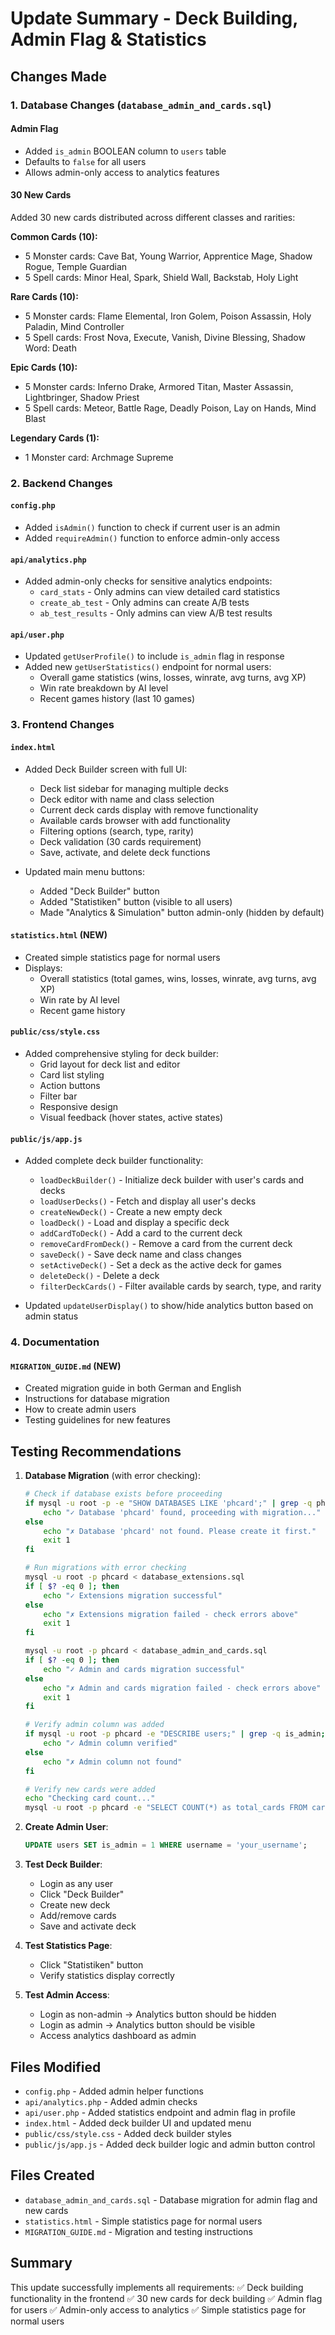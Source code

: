 # Update Summary - Deck Building, Admin Flag & Statistics

## Changes Made

### 1. Database Changes (`database_admin_and_cards.sql`)

#### Admin Flag
- Added `is_admin` BOOLEAN column to `users` table
- Defaults to `false` for all users
- Allows admin-only access to analytics features

#### 30 New Cards
Added 30 new cards distributed across different classes and rarities:

**Common Cards (10):**
- 5 Monster cards: Cave Bat, Young Warrior, Apprentice Mage, Shadow Rogue, Temple Guardian
- 5 Spell cards: Minor Heal, Spark, Shield Wall, Backstab, Holy Light

**Rare Cards (10):**
- 5 Monster cards: Flame Elemental, Iron Golem, Poison Assassin, Holy Paladin, Mind Controller
- 5 Spell cards: Frost Nova, Execute, Vanish, Divine Blessing, Shadow Word: Death

**Epic Cards (10):**
- 5 Monster cards: Inferno Drake, Armored Titan, Master Assassin, Lightbringer, Shadow Priest
- 5 Spell cards: Meteor, Battle Rage, Deadly Poison, Lay on Hands, Mind Blast

**Legendary Cards (1):**
- 1 Monster card: Archmage Supreme

### 2. Backend Changes

#### `config.php`
- Added `isAdmin()` function to check if current user is an admin
- Added `requireAdmin()` function to enforce admin-only access

#### `api/analytics.php`
- Added admin-only checks for sensitive analytics endpoints:
  - `card_stats` - Only admins can view detailed card statistics
  - `create_ab_test` - Only admins can create A/B tests
  - `ab_test_results` - Only admins can view A/B test results

#### `api/user.php`
- Updated `getUserProfile()` to include `is_admin` flag in response
- Added new `getUserStatistics()` endpoint for normal users:
  - Overall game statistics (wins, losses, winrate, avg turns, avg XP)
  - Win rate breakdown by AI level
  - Recent games history (last 10 games)

### 3. Frontend Changes

#### `index.html`
- Added Deck Builder screen with full UI:
  - Deck list sidebar for managing multiple decks
  - Deck editor with name and class selection
  - Current deck cards display with remove functionality
  - Available cards browser with add functionality
  - Filtering options (search, type, rarity)
  - Deck validation (30 cards requirement)
  - Save, activate, and delete deck functions

- Updated main menu buttons:
  - Added "Deck Builder" button
  - Added "Statistiken" button (visible to all users)
  - Made "Analytics & Simulation" button admin-only (hidden by default)

#### `statistics.html` (NEW)
- Created simple statistics page for normal users
- Displays:
  - Overall statistics (total games, wins, losses, winrate, avg turns, avg XP)
  - Win rate by AI level
  - Recent game history

#### `public/css/style.css`
- Added comprehensive styling for deck builder:
  - Grid layout for deck list and editor
  - Card list styling
  - Action buttons
  - Filter bar
  - Responsive design
  - Visual feedback (hover states, active states)

#### `public/js/app.js`
- Added complete deck builder functionality:
  - `loadDeckBuilder()` - Initialize deck builder with user's cards and decks
  - `loadUserDecks()` - Fetch and display all user's decks
  - `createNewDeck()` - Create a new empty deck
  - `loadDeck()` - Load and display a specific deck
  - `addCardToDeck()` - Add a card to the current deck
  - `removeCardFromDeck()` - Remove a card from the current deck
  - `saveDeck()` - Save deck name and class changes
  - `setActiveDeck()` - Set a deck as the active deck for games
  - `deleteDeck()` - Delete a deck
  - `filterDeckCards()` - Filter available cards by search, type, and rarity
  
- Updated `updateUserDisplay()` to show/hide analytics button based on admin status

### 4. Documentation

#### `MIGRATION_GUIDE.md` (NEW)
- Created migration guide in both German and English
- Instructions for database migration
- How to create admin users
- Testing guidelines for new features

## Testing Recommendations

1. **Database Migration** (with error checking):
   ```bash
   # Check if database exists before proceeding
   if mysql -u root -p -e "SHOW DATABASES LIKE 'phcard';" | grep -q phcard; then
       echo "✓ Database 'phcard' found, proceeding with migration..."
   else
       echo "✗ Database 'phcard' not found. Please create it first."
       exit 1
   fi
   
   # Run migrations with error checking
   mysql -u root -p phcard < database_extensions.sql
   if [ $? -eq 0 ]; then
       echo "✓ Extensions migration successful"
   else
       echo "✗ Extensions migration failed - check errors above"
       exit 1
   fi
   
   mysql -u root -p phcard < database_admin_and_cards.sql
   if [ $? -eq 0 ]; then
       echo "✓ Admin and cards migration successful"
   else
       echo "✗ Admin and cards migration failed - check errors above"
       exit 1
   fi
   
   # Verify admin column was added
   if mysql -u root -p phcard -e "DESCRIBE users;" | grep -q is_admin; then
       echo "✓ Admin column verified"
   else
       echo "✗ Admin column not found"
   fi
   
   # Verify new cards were added
   echo "Checking card count..."
   mysql -u root -p phcard -e "SELECT COUNT(*) as total_cards FROM cards;"
   ```

2. **Create Admin User**:
   ```sql
   UPDATE users SET is_admin = 1 WHERE username = 'your_username';
   ```

3. **Test Deck Builder**:
   - Login as any user
   - Click "Deck Builder"
   - Create new deck
   - Add/remove cards
   - Save and activate deck

4. **Test Statistics Page**:
   - Click "Statistiken" button
   - Verify statistics display correctly

5. **Test Admin Access**:
   - Login as non-admin → Analytics button should be hidden
   - Login as admin → Analytics button should be visible
   - Access analytics dashboard as admin

## Files Modified
- `config.php` - Added admin helper functions
- `api/analytics.php` - Added admin checks
- `api/user.php` - Added statistics endpoint and admin flag in profile
- `index.html` - Added deck builder UI and updated menu
- `public/css/style.css` - Added deck builder styles
- `public/js/app.js` - Added deck builder logic and admin button control

## Files Created
- `database_admin_and_cards.sql` - Database migration for admin flag and new cards
- `statistics.html` - Simple statistics page for normal users
- `MIGRATION_GUIDE.md` - Migration and testing instructions

## Summary

This update successfully implements all requirements:
✅ Deck building functionality in the frontend
✅ 30 new cards for deck building
✅ Admin flag for users
✅ Admin-only access to analytics
✅ Simple statistics page for normal users
